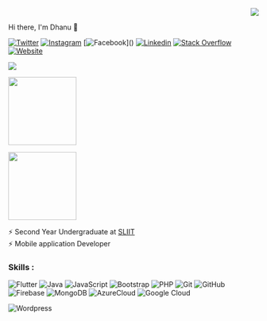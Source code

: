 
<div align="right">

![](https://visitor-badge.glitch.me/badge?page_id=Danushan99.Kobigan1223)

</div>
 Hi there, I'm Dhanu 👋

[![Twitter](https://img.shields.io/badge/-Twitter-222222?style=flat-square&logo=twitter&logoColor=white&link=https://twitter.com/dhanuthasan)](https://twitter.com/dhanuthasan)
[![Instagram](https://img.shields.io/badge/Instagram-222222?&style=flat-square&logo=instagram&logoColor=white&link=https://www.instagram.com/dhanu_thazan/?hl=en)](https://www.instagram.com/dhanu_thazan/?hl=en)
[![Facebook](https://img.shields.io/badge/Facebook-222222?&style=flat-square&logo=facebook&logoColor=white&link=https:)]()
[![Linkedin](https://img.shields.io/badge/-LinkedIn-222222?style=flat-square&logo=Linkedin&logoColor=white&link=https://www.linkedin.com/in/danushan-ravendran-337049204/)](https://www.linkedin.com/in/danushan-ravendran-337049204/)
[![Stack Overflow](https://img.shields.io/badge/-Stack%20Overflow-222222?style=flat-square&logo=stack-overflow&logoColor=white&link=https://stackoverflow.com/users/9752928/ahamed-safnaj)](https://stackoverflow.com/users/9752928/ahamed-safnaj)
[![Website](https://img.shields.io/badge/WebSite-222222?&style=flat-square&logo=google-chrome&logoColor=white&link=https://ahamedsafnaj.com)](https://ahamedsafnaj.com)

<p >
  <img src = "https://github-readme-stats.vercel.app/api?username=Danushan99&show_icons=true&theme=react&hide=issues,stars&count_private=true&include_all_commits=true_height=30">
</p>

<a href="https://www.danushan.me/"><img height="137px" src="https://github-readme-stats.vercel.app/api?username=Danushan99&hide_title=true&hide_border=true&show_icons=true&include_all_commits=true&count_private=true&line_height=21 &theme=react&" />
  
  <img height="137px" src="https://github-readme-stats.vercel.app/api/top-langs/?username=Danushan99&hide=html&hide_title=true&hide_border=true&layout=compact&langs_count=6&exclude_repo=comp426,Redventures-Movie-Quotes&theme=react&" /></a>





⚡ Second Year Undergraduate at [SLIIT](https://www.sliit.lk) <br/>
⚡ Mobile application Developer <br/>


### Skills : <br/>
![Flutter](https://img.shields.io/badge/-Flutter-02569B?style=flat-square&logo=flutter)
![Java](https://img.shields.io/badge/-Java-red?style=flat-square&logo=java)
![JavaScript](https://img.shields.io/badge/-JavaScript-black?style=flat-square&logo=javascript)
![Bootstrap](https://img.shields.io/badge/-Bootstrap-563D7C?style=flat-square&logo=bootstrap)
![PHP](https://img.shields.io/badge/PHP-black?style=flat-square&logo=php)
![Git](https://img.shields.io/badge/-Git-black?style=flat-square&logo=git)
![GitHub](https://img.shields.io/badge/-GitHub-181717?style=flat-square&logo=github)
![Firebase](https://img.shields.io/badge/Firebase-007ACC?style=flat-square&logo=firebase)
![MongoDB](https://img.shields.io/badge/-MongoDB-black?style=flat-square&logo=mongodb)
![AzureCloud](https://img.shields.io/badge/Microsoft%20Azure-02569B?style=flat-square&logo=microsoft-azure)
![Google Cloud](https://img.shields.io/badge/Google%20Cloud-black?style=flat-square&logo=google-cloud)
<!-- ![HTML5](https://img.shields.io/badge/-HTML5-E34F26?style=flat-square&logo=html5&logoColor=white)
![CSS3](https://img.shields.io/badge/-CSS3-1572B6?style=flat-square&logo=css3)
<!-- ![TypeScript](https://img.shields.io/badge/-TypeScript-007ACC?style=flat-square&logo=typescript) -->
<!-- ![Angular](https://img.shields.io/badge/-Angular-DD0031?style=flat-square&logo=angular) -->
<!-- ![React](https://img.shields.io/badge/-React.js-2088FF?style=flat-square&logo=react)
![Nodejs](https://img.shields.io/badge/-Nodejs-black?style=flat-square&logo=Node.js) -->
<!-- ![Laravel](https://img.shields.io/badge/Laravel-black?style=flat-square&logo=laravel) -->
![Wordpress](https://img.shields.io/badge/Wordpress-1572B6?style=flat-square&logo=wordpress)
<!-- ![Github Actions](http://img.shields.io/badge/-Github%20Actions-2088FF?style=flat-square&logo=github-actions&logoColor=ffffff) -->
<!-- ![Docker](https://img.shields.io/badge/-Docker-black?style=flat-square&logo=docker) -->

<!-- ![Heroku](https://img.shields.io/badge/-Heroku-430098?style=flat-square&logo=heroku) -->
